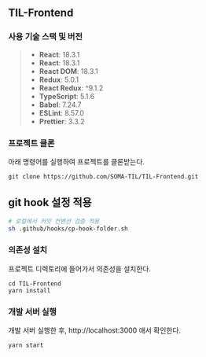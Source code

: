 ## TIL-Frontend

### 사용 기술 스택 및 버전

> - **React**: 18.3.1
> - **React**: 18.3.1
> - **React DOM**: 18.3.1
> - **Redux**: 5.0.1
> - **React Redux**: ^9.1.2
> - **TypeScript**: 5.1.6
> - **Babel**: 7.24.7
> - **ESLint**: 8.57.0
> - **Prettier**: 3.3.2

### 프로젝트 클론

아래 명령어를 실행하여 프로젝트를 클론받는다.

```
git clone https://github.com/SOMA-TIL/TIL-Frontend.git
```

## git hook 설정 적용

```bash
# 로컬에서 커밋 컨벤션 검증 적용
sh .github/hooks/cp-hook-folder.sh
```

### 의존성 설치

프로젝트 디렉토리에 들어가서 의존성을 설치한다.

```
cd TIL-Frontend
yarn install
```

### 개발 서버 실행

개발 서버 실행한 후,
http://localhost:3000 애서 확인한다.

```
yarn start
```
